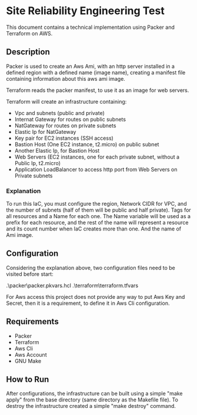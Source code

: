 # Site Reliability Engineering Test

This document contains a technical implementation using Packer and Terraform on AWS.

## Description

Packer is used to create an Aws Ami, with an http server installed in a defined region with a defined name (image name), creating a manifest file containing information about this aws ami image.

Terraform reads the packer manifest, to use it as an image for web servers.

Terraform will create an infrastructure containing:
 - Vpc and subnets (public and private)
 - Internat Gateway for routes on public subnets
 - NatGateway for routes on private subnets
 - Elastic Ip for NatGateway
 - Key pair for EC2 instances (SSH access)
 - Bastion Host (One EC2 instance, t2.micro) on public subnet
 - Another Elastic Ip, for Bastion Host
 - Web Servers (EC2 instances, one for each private subnet, without a Public Ip, t2.micro)
 - Application LoadBalancer to access http port from Web Servers on Private subnets
 
 ### Explanation

 To run this IaC, you must configure the region, Network CIDR for VPC, and the number of subnets (half of them will be public and half private).
 Tags for all resources and a Name for each one. The Name variable will be used as a prefix for each resource, and the rest of the name will represent a resource and its count number when IaC creates more than one. And the name of Ami image.

 ## Configuration

 Considering the explanation above, two configuration files need to be visited before start:

 .\packer\packer.pkvars.hcl
 .\terraform\terraform.tfvars

 For Aws access this project does not provide any way to put Aws Key and Secret, then it is a requirement, to define it in Aws Cli configuration.

 ## Requirements

 - Packer
 - Terraform
 - Aws Cli
 - Aws Account
 - GNU Make

 ## How to Run

 After configurations, the infrastructure can be built using a simple "make apply" from the base directory (same directory as the Makefile file).
 To destroy the infrastructure created a simple "make destroy" command.
 